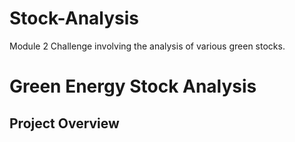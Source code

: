 # Stock-Analysis
Module 2 Challenge involving the analysis of various green stocks.

# Green Energy Stock Analysis

## Project Overview
